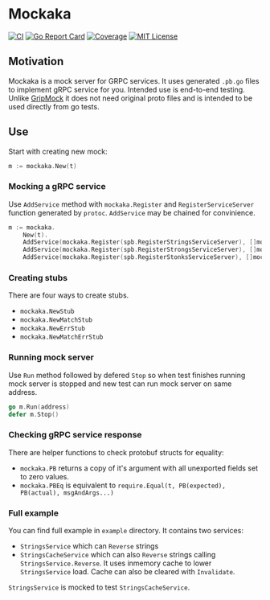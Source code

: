 # Mockaka

[![CI](https://github.com/IlyaFloppy/mockaka/actions/workflows/ci.yaml/badge.svg)](https://github.com/IlyaFloppy/mockaka/actions/workflows/ci.yaml)
[![Go Report Card](https://goreportcard.com/badge/github.com/IlyaFloppy/mockaka)](https://goreportcard.com/report/github.com/IlyaFloppy/mockaka)
[![Coverage](https://coveralls.io/repos/github/IlyaFloppy/mockaka/badge.svg?branch=master)](https://coveralls.io/github/IlyaFloppy/mockaka?branch=master)
[![MIT License](http://img.shields.io/badge/license-MIT-blue.svg?style=flat)](LICENSE)


## Motivation

Mockaka is a mock server for GRPC services. It uses generated `.pb.go` files to implement gRPC service for you. Intended use is end-to-end testing.
Unlike [GripMock](https://github.com/tokopedia/gripmock) it does not need original proto files and is intended to be used directly from go tests.

## Use

Start with creating new mock:

```go
m := mockaka.New(t)
```

### Mocking a gRPC service

Use `AddService` method with `mockaka.Register` and `RegisterServiceServer` function generated by `protoc`. `AddService` may be chained for convinience.

```go
m := mockaka.
    New(t).
    AddService(mockaka.Register(spb.RegisterStringsServiceServer), []mockaka.Stub{}).
    AddService(mockaka.Register(spb.RegisterStrongsServiceServer), []mockaka.Stub{}).
    AddService(mockaka.Register(spb.RegisterStonksServiceServer), []mockaka.Stub{})
```

### Creating stubs

There are four ways to create stubs.

- `mockaka.NewStub`
- `mockaka.NewMatchStub`
- `mockaka.NewErrStub`
- `mockaka.NewMatchErrStub`

### Running mock server

Use `Run` method followed by defered `Stop` so when test finishes running mock server is stopped and new test can run mock server on same address.
```go
go m.Run(address)
defer m.Stop()
```

### Checking gRPC service response

There are helper functions to check protobuf structs for equality:

- `mockaka.PB` returns a copy of it's argument with all unexported fields set to zero values.
- `mockaka.PBEq` is equivalent to `require.Equal(t, PB(expected), PB(actual), msgAndArgs...)`

### Full example

You can find full example in `example` directory. It contains two services:
- `StringsService` which can `Reverse` strings
- `StringsCacheService` which can also `Reverse` strings calling `StringsService.Reverse`. It uses inmemory cache to lower `StringsService` load. Cache can also be cleared with `Invalidate`.

`StringsService` is mocked to test `StringsCacheService`.
